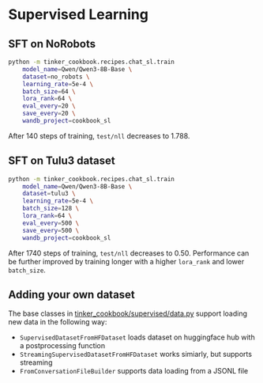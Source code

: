 # Supervised Learning

## SFT on NoRobots

```bash
python -m tinker_cookbook.recipes.chat_sl.train
    model_name=Qwen/Qwen3-8B-Base \
    dataset=no_robots \
    learning_rate=5e-4 \
    batch_size=64 \
    lora_rank=64 \
    eval_every=20 \
    save_every=20 \
    wandb_project=cookbook_sl
```

After 140 steps of training, `test/nll` decreases to 1.788.

## SFT on Tulu3 dataset

```bash
python -m tinker_cookbook.recipes.chat_sl.train
    model_name=Qwen/Qwen3-8B-Base \
    dataset=tulu3 \
    learning_rate=5e-4 \
    batch_size=128 \
    lora_rank=64 \
    eval_every=500 \
    save_every=500 \
    wandb_project=cookbook_sl
```

After 1740 steps of training, `test/nll` decreases to 0.50.
Performance can be further improved by training longer with a higher `lora_rank` and lower `batch_size`.

## Adding your own dataset

The base classes in [tinker_cookbook/supervised/data.py](../../supervised/data.py) support loading new data in the following way:
- `SupervisedDatasetFromHFDataset` loads dataset on huggingface hub with a postprocessing function
- `StreamingSupervisedDatasetFromHFDataset` works simiarly, but supports streaming
- `FromConversationFileBuilder` supports data loading from a JSONL file
